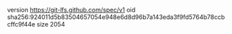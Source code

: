 version https://git-lfs.github.com/spec/v1
oid sha256:924011d5b83504657054e948e6d8d96b7a143eda3f9fd5764b78ccbcffc9f44e
size 2054
